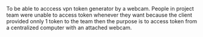 To be able to acccess vpn token generator by a webcam. People in project team were unable to access token whenever they want because the client
provided onnly 1 token to the team then the purpose is to access token from a centralized computer with an attached webcam. 

